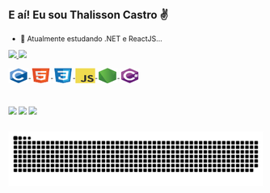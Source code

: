 ## E aí! Eu sou Thalisson Castro ✌️

- 🌱 Atualmente estudando .NET e ReactJS...

<div>
  <a href="https://github.com/thalissoncastrog">
  <img height="168em" src="https://github-readme-stats.vercel.app/api?username=thalissoncastrog&show_icons=true&theme=gotham&include_all_commits=true&count_private=true"/>
  <img height="168em" src="https://github-readme-stats.vercel.app/api/top-langs/?username=thalissoncastrog&layout=compact&langs_count=7&theme=gotham"/>
</div>
  
<div style="display: inline_block"><br>
  <img align="center" alt="TC-C" height="30" width="40" src="https://raw.githubusercontent.com/devicons/devicon/master/icons/c/c-original.svg">
  <img align="center" alt="TC-HTML" height="30" width="40" src="https://raw.githubusercontent.com/devicons/devicon/master/icons/html5/html5-original.svg">
  <img align="center" alt="TC-CSS" height="30" width="40" src="https://raw.githubusercontent.com/devicons/devicon/master/icons/css3/css3-original.svg">
  <img align="center" alt="TC-JAVASCRIPT" height="30" width="40" src="https://raw.githubusercontent.com/devicons/devicon/master/icons/javascript/javascript-original.svg">
  <img align="center" alt="TC-NODEJS" height="30" width="40" src="https://github.com/devicons/devicon/blob/master/icons/nodejs/nodejs-original.svg">
  <img align="center" alt="TC-CSHARP" height="30" width="40" src="https://github.com/devicons/devicon/blob/master/icons/csharp/csharp-original.svg">
</div>
  
  ##
  <br>
  <div> 
  <a href="https://instagram.com/thalissoncastrog" target="_blank"><img src="https://img.shields.io/badge/-Instagram-%23E4405F?style=for-the-badge&logo=instagram&logoColor=white" target="_blank"></a>
  <a href = "mailto:adao.thalisso@discente.univasf.edu.br"><img src="https://img.shields.io/badge/-Gmail-%23333?style=for-the-badge&logo=gmail&logoColor=white" target="_blank"></a>
  <a href="https://www.linkedin.com/in/thalissoncastro/" target="_blank"><img src="https://img.shields.io/badge/-LinkedIn-%230077B5?style=for-the-badge&logo=linkedin&logoColor=white" target="_blank"></a> 
 </div>
  
  ##
  
  ![Snake animation](https://github.com/thalissoncastrog/thalissoncastrog/blob/output/github-contribution-grid-snake.svg)

  
  
